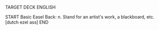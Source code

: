 TARGET DECK
ENGLISH

START
Basic
Easel
Back: n. Stand for an artist's work, a blackboard, etc. [dutch ezel ass]
END
